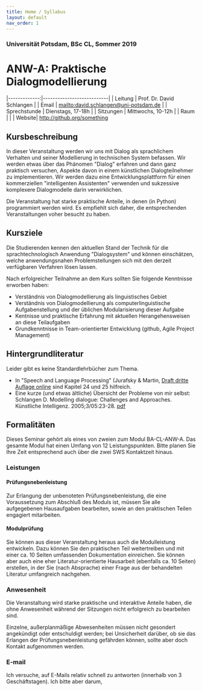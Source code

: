 ```yaml
---
title: Home / Syllabus
layout: default
nav_order: 1
---
```


### Universität Potsdam, BSc CL, Sommer 2019
# ANW-A: Praktische Dialogmodellierung


|-------------:|---------------------------|
| Leitung      | Prof. Dr. David Schlangen |
| Email        | <mailto:david.schlangen@uni-potsdam.de> |
| Sprechstunde | Dienstags, 17-18h |
| Sitzungen    | Mittwochs, 10-12h           |
| Raum   |                           |
| Website| <http://github.org/something>



## Kursbeschreibung


In dieser Veranstaltung werden wir uns mit Dialog als sprachlichem Verhalten und seiner Modellierung in technischen System befassen. Wir werden etwas über das Phänomen "Dialog" erfahren und dann ganz praktisch versuchen, Aspekte davon in einem künstlichen Dialogteilnehmer zu implementieren. Wir werden dazu eine Entwicklungsplattform für einen kommerziellen "intelligenten Assistenten" verwenden und sukzessive komplexere Dialogmodelle darin verwirklichen.

Die Veranstaltung hat starke praktische Anteile, in denen (in Python) programmiert werden wird. Es empfiehlt sich daher, die entsprechenden Veranstaltungen voher besucht zu haben.



## Kursziele

Die Studierenden kennen den aktuellen Stand der Technik für die sprachtechnologisch Anwendung "Dialogsystem" und können einschätzen, welche anwendungsnahen Problemstellungen sich mit den derzeit verfügbaren Verfahren lösen lassen.

Nach erfolgreicher Teilnahme an dem Kurs sollten Sie folgende Kenntnisse erworben haben:

* Verständnis von Dialogmodellierung als linguistisches Gebiet
* Verständnis von Dialogmodellierung als computerlinguistische Aufgabenstellung und der üblichen Modularisierung dieser Aufgabe
* Kentnisse und praktische Erfahrung mit aktuellen Herangehensweisen an diese Teilaufgaben
* Grundkenntnisse in Team-orientierter Entwicklung (github, Agile Project Management)


## Hintergrundliteratur

Leider gibt es keine Standardlehrbücher zum Thema.

* In "Speech and Language Processing" (Jurafsky & Martin, [Draft dritte Auflage online](https://web.stanford.edu/~jurafsky/slp3/) sind Kapitel 24 und 25 hilfreich.
* Eine kurze (und etwas ältliche) Übersicht der Probleme von mir selbst: Schlangen D. Modelling dialogue: Challenges and Approaches. Künstliche Intelligenz. 2005;3/05:23-28. [pdf](https://pub.uni-bielefeld.de/record/1992206)


## Formalitäten

Dieses Seminar gehört als eines von zweien zum Modul BA-CL-ANW-A. Das gesamte Modul hat einen Umfang von 12 Leistungspunkten. Bitte planen Sie Ihre Zeit entsprechend auch über die zwei SWS Kontaktzeit hinaus.


### Leistungen


#### Prüfungsnebenleistung

Zur Erlangung der unbenoteten Prüfungsnebenleistung, die eine Voraussetzung zum Abschluß des Moduls ist, müssen Sie alle aufgegebenen Hausaufgaben bearbeiten, sowie an den praktischen Teilen engagiert mitarbeiten.


#### Modulprüfung

Sie können aus dieser Veranstaltung heraus auch die Modulleistung entwickeln. Dazu können Sie den praktischen Teil weitertreiben und mit einer ca. 10 Seiten umfassenden Dokumentation einreichen. Sie können aber auch eine eher Literatur-orientierte Hausarbeit (ebenfalls ca. 10 Seiten) erstellen, in der Sie (nach Absprache) einer Frage aus der behandelten Literatur umfangreich nachgehen.



### Anwesenheit

Die Veranstaltung wird starke praktische und interaktive Anteile haben, die ohne Anwesenheit während der Sitzungen nicht erfolgreich zu bearbeiten sind.

Einzelne, außerplanmäßige Abwesenheiten müssen nicht gesondert angekündigt oder entschuldigt werden; bei Unsicherheit darüber, ob sie das Erlangen der Prüfungsnebenleistung gefährden können, sollte aber doch Kontakt aufgenommen werden.


### E-mail

Ich versuche, auf E-Mails relativ schnell zu antworten (innerhalb von 3 Geschäftstagen). Ich bitte aber darum, 

